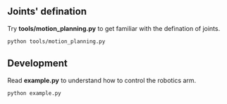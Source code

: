 ## Joints' defination
Try **tools/motion_planning.py** to get familiar with the defination of joints.
```bash
python tools/motion_planning.py
```

## Development
Read **example.py** to understand how to control the robotics arm.
```bash
python example.py
```